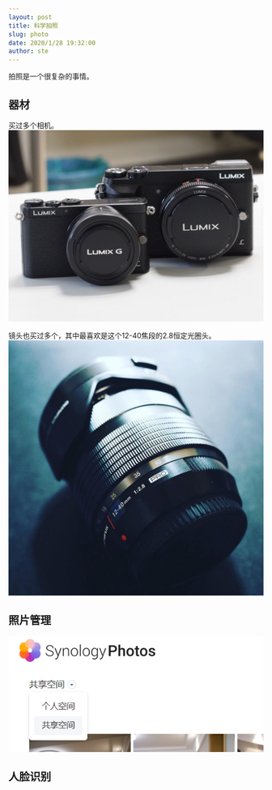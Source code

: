 ```yaml
---
layout: post
title: 科学拍照
slug: photo
date: 2020/1/28 19:32:00
author: ste
---
```


拍照是一个很复杂的事情。

## 器材
买过多个相机。
![](./images/Lumix.jpg)

镜头也买过多个，其中最喜欢是这个12-40焦段的2.8恒定光圈头。
![](./images/1240.jpg)

## 照片管理
![](src/images/Pasted%20image%2020220227212442.png)

## 人脸识别
